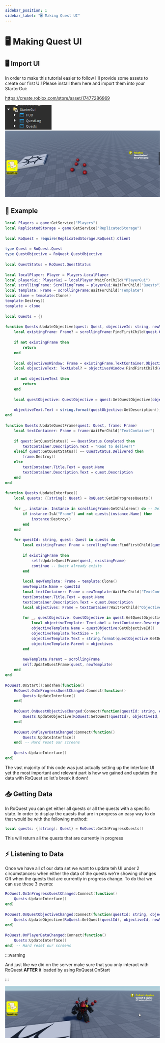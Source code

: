 ```yaml
---
sidebar_position: 1
sidebar_label: "🖥️ Making Quest UI"
---
```


# 🖥️ Making Quest UI

## 🖥️ Import UI

In order to make this tutorial easier to follow I'll provide some assets to create our first UI! Please install them here and import them into your StarterGui:

https://create.roblox.com/store/asset/17477286969

![](ScreenGuis.png)
![](UIExample.png)

## 👀 Example

```lua
local Players = game:GetService("Players")
local ReplicatedStorage = game:GetService("ReplicatedStorage")

local RoQuest = require(ReplicatedStorage.RoQuest).Client

type Quest = RoQuest.Quest
type QuestObjective = RoQuest.QuestObjective

local QuestStatus = RoQuest.QuestStatus

local localPlayer: Player = Players.LocalPlayer
local playerGui: PlayerGui = localPlayer:WaitForChild("PlayerGui")
local scrollingFrame: ScrollingFrame = playerGui:WaitForChild("Quests"):WaitForChild("Main"):WaitForChild("ScrollingFrame")
local template: Frame = scrollingFrame:WaitForChild("Template")
local clone = template:Clone()
template:Destroy()
template = clone

local Quests = {}

function Quests:UpdateObjective(quest: Quest, objectiveId: string, newValue: number)
	local existingFrame: Frame? = scrollingFrame:FindFirstChild(quest.QuestId)

	if not existingFrame then
		return
	end

	local objectivesWindow: Frame = existingFrame.TextContainer.Objectives
	local objectiveText: TextLabel? = objectivesWindow:FindFirstChild(objectiveId)

	if not objectiveText then
		return
	end

	local questObjective: QuestObjective = quest:GetQuestObjective(objectiveId)

	objectiveText.Text = string.format(questObjective:GetDescription(), newValue, questObjective:GetTargetProgress())
end

function Quests:UpdateQuestFrame(quest: Quest, frame: Frame)
	local textContainer: Frame = frame:WaitForChild("TextContainer")

	if quest:GetQuestStatus() == QuestStatus.Completed then
		textContainer.Description.Text = "Read to deliver!"
	elseif quest:GetQuestStatus() == QuestStatus.Delivered then
		frame:Destroy()
	else
		textContainer.Title.Text = quest.Name
		textContainer.Description.Text = quest.Description
	end
end

function Quests:UpdateInterface()
	local quests: {[string]: Quest} = RoQuest:GetInProgressQuests()

	for _, instance: Instance in scrollingFrame:GetChildren() do -- Delete quests that dont exit
		if instance:IsA("Frame") and not quests[instance.Name] then
			instance:Destroy()
		end
	end

	for questId: string, quest: Quest in quests do
		local existingFrame: Frame = scrollingFrame:FindFirstChild(questId)

		if existingFrame then
			self:UpdateQuestFrame(quest, existingFrame)
			continue -- Quest already exists
		end

		local newTemplate: Frame = template:Clone()
		newTemplate.Name = questId
		local textContainer: Frame = newTemplate:WaitForChild("TextContainer")
		textContainer.Title.Text = quest.Name
		textContainer.Description.Text = quest.Description
		local objectives: Frame = textContainer:WaitForChild("Objectives")

		for _, questObjective: QuestObjective in quest:GetQuestObjectives() do
			local objectiveTemplate: TextLabel = textContainer.Description:Clone()
			objectiveTemplate.Name = questObjective:GetObjectiveId()
			objectiveTemplate.TextSize = 14
			objectiveTemplate.Text = string.format(questObjective:GetDescription(), questObjective:Get(), questObjective:GetTargetProgress())
			objectiveTemplate.Parent = objectives
		end

		newTemplate.Parent = scrollingFrame
		self:UpdateQuestFrame(quest, newTemplate)
	end
end

RoQuest.OnStart():andThen(function()
	RoQuest.OnInProgressQuestChanged:Connect(function()
		Quests:UpdateInterface()
	end)

	RoQuest.OnQuestObjectiveChanged:Connect(function(questId: string, objectiveId: string, newValue: number)
		Quests:UpdateObjective(RoQuest:GetQuest(questId), objectiveId, newValue)
	end)
	
	RoQuest.OnPlayerDataChanged:Connect(function()
		Quests:UpdateInterface()
	end) -- Hard reset our screens  

	Quests:UpdateInterface()
end)
```

The vast majority of this code was just actually setting up the interface UI yet the most important and relevant part is how we gained and updates the data with RoQuest so let's break it down!

## 📥 Getting Data

In RoQuest you can get either all quests or all the quests with a specific state. In order to display the quests that are in progress an easy way to do that would be with the following method:

```lua
local quests: {[string]: Quest} = RoQuest:GetInProgressQuests()
```

This will return all the quests that are currently in progress

## ⚡ Listening to Data

Once we have all of our data set we want to update teh UI under 2 circumstances: when either the data of the quests we're showing changes OR when the quests that are currently in progress change. To do that we can use these 3 events:

```lua
RoQuest.OnInProgressQuestChanged:Connect(function()
    Quests:UpdateInterface()
end)

RoQuest.OnQuestObjectiveChanged:Connect(function(questId: string, objectiveId: string, newValue: number)
    Quests:UpdateObjective(RoQuest:GetQuest(questId), objectiveId, newValue)
end)

RoQuest.OnPlayerDataChanged:Connect(function()
	Quests:UpdateInterface()
end) -- Hard reset our screens  
```

:::warning

And just like we did on the server make sure that you only interact with RoQuest **AFTER** it loaded by using RoQuest.OnStart

:::

![](QuestUI.png)